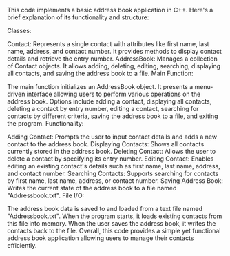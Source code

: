 This code implements a basic address book application in C++. Here's a brief explanation of its functionality and structure:

Classes:

Contact: Represents a single contact with attributes like first name, last name, address, and contact number. It provides methods to display contact details and retrieve the entry number.
AddressBook: Manages a collection of Contact objects. It allows adding, deleting, editing, searching, displaying all contacts, and saving the address book to a file.
Main Function:

The main function initializes an AddressBook object.
It presents a menu-driven interface allowing users to perform various operations on the address book.
Options include adding a contact, displaying all contacts, deleting a contact by entry number, editing a contact, searching for contacts by different criteria, saving the address book to a file, and exiting the program.
Functionality:

Adding Contact: Prompts the user to input contact details and adds a new contact to the address book.
Displaying Contacts: Shows all contacts currently stored in the address book.
Deleting Contact: Allows the user to delete a contact by specifying its entry number.
Editing Contact: Enables editing an existing contact's details such as first name, last name, address, and contact number.
Searching Contacts: Supports searching for contacts by first name, last name, address, or contact number.
Saving Address Book: Writes the current state of the address book to a file named "Addressbook.txt".
File I/O:

The address book data is saved to and loaded from a text file named "Addressbook.txt".
When the program starts, it loads existing contacts from this file into memory.
When the user saves the address book, it writes the contacts back to the file.
Overall, this code provides a simple yet functional address book application allowing users to manage their contacts efficiently.
